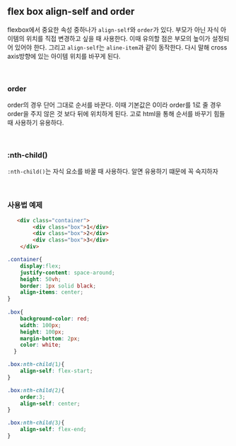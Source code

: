 ## flex box align-self and order

flexbox에서 중요한 속성 중하나가 `align-self`와 `order`가 있다. 부모가 아닌 자식 아이템의 위치를 직접 변경하고 싶을 때 사용한다. 이때 유의할 점은 부모의 높이가 설정되어 있어야 한다. 그리고 `align-self`는 `aline-item`과 같이 동작한다. 다시 말해 cross axis방향에 있는 아이템 위치를 바꾸게 된다.

<br />

### order

order의 경우 단어 그대로 순서를 바꾼다. 이때 기본값은 0이라 order를 1로 줄 경우 order을 주지 않은 것 보다 뒤에 위치하게 된다. 고로 html을 통해 순서를 바꾸기 힘들 때 사용하기 유용하다.

<br />

### :nth-child()

`:nth-child()`는 자식 요소를 바꿀 때 사용하다. 알면 유용하기 떄문에 꼭 숙지하자

<br />

### 사용법 예제

```html
   <div class="container">
        <div class="box">1</div>
        <div class="box">2</div>
        <div class="box">3</div>
    </div>
```

```css
.container{
    display:flex;
    justify-content: space-around;
    height: 50vh;
    border: 1px solid black;
    align-items: center;
}
  
.box{
    background-color: red;
    width: 100px;
    height: 100px;
    margin-bottom: 2px;
    color: white;
  }

.box:nth-child(1){
    align-self: flex-start;
}

.box:nth-child(2){
    order:3;
    align-self: center;
}

.box:nth-child(3){
    align-self: flex-end;
}
```


